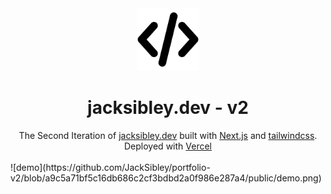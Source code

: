 <div align="center">
  <img alt="Logo" src="https://github.com/JackSibley/portfolio-v2/blob/a9c5a71bf5c16db686c2cf3bdbd2a0f986e287a4/public/coding.png" width="100" />
</div>

<h1 align="center"> jacksibley.dev - v2 </h1>

<div align="center">The Second Iteration of <a href="https://www.jacksibley.dev/">jacksibley.dev</a> built with <a href="https://nextjs.org/">Next.js</a> and <a href="https://tailwindcss.com/">tailwindcss</a>. Deployed with <a href="https://vercel.com/dashboard">Vercel</a></div>
 <br>
![demo](https://github.com/JackSibley/portfolio-v2/blob/a9c5a71bf5c16db686c2cf3bdbd2a0f986e287a4/public/demo.png)
